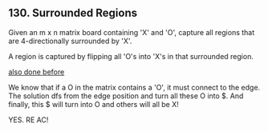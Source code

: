 ## 130. Surrounded Regions

Given an m x n matrix board containing 'X' and 'O', capture all regions that are 4-directionally surrounded by 'X'.

A region is captured by flipping all 'O's into 'X's in that surrounded region.

[also done before](../Insights/130.md)

We know that if a O in the matrix contains a 'O', it must connect to the edge. The solution dfs from the edge position and turn all these O into $. And finally, this $ will turn into O and others will all be X!

YES. RE AC!